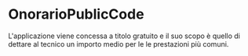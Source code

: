 # OnorarioPublicCode
L'applicazione viene concessa a titolo gratuito e il suo scopo è quello di dettare al tecnico un importo medio per le le prestazioni più comuni.
